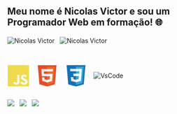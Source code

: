 ## <p>Meu nome é Nicolas Victor e sou um Programador Web em formação! 🌐

![Nicolas Victor](https://github-readme-stats.vercel.app/api?username=nicolasvictorsg&theme=clean)
&nbsp;&nbsp;![Nicolas Victor](https://github-readme-stats.vercel.app/api/top-langs/?username=nicolasvictorsg&theme=clean)

##

<div
style="display: inline_block"><br>
              <img align="center" alt="Js" height="50" width="50" src="https://raw.githubusercontent.com/devicons/devicon/master/icons/javascript/javascript-plain.svg">
&nbsp;&nbsp;  <img align="center" alt="HTML" height="50" width="50" src="https://raw.githubusercontent.com/devicons/devicon/master/icons/html5/html5-original.svg">
&nbsp;&nbsp;  <img align="center" alt="CSS" height="50" width="50" src="https://raw.githubusercontent.com/devicons/devicon/master/icons/css3/css3-original.svg">
&nbsp;&nbsp;  <img align="center" alt="VsCode" height="50" width="50" src="https://cdn.jsdelivr.net/gh/devicons/devicon/icons/vscode/vscode-original.svg"> 
</div>
  
##

<div> 
<a href="https://www.linkedin.com/in/nicolasvictorsg/" target="_blank"><img src="https://img.shields.io/badge/-LinkedIn-%230077B5?style=for-the-badge&logo=linkedin&logoColor=white" target="_blank"></a> 
&nbsp;&nbsp;<a href="https://www.instagram.com/nicolas.victordoze/" target="_blank"><img src="https://img.shields.io/badge/-Instagram-%23E4405F?style=for-the-badge&logo=instagram&logoColor=white" target="_blank"></a>
&nbsp;&nbsp;<a href="https://twitter.com/Nicolas83414931" target="_blank"><img src="https://img.shields.io/badge/Twitter-1DA1F2?style=for-the-badge&logo=twitter&logoColor=white"></a>
</div>


